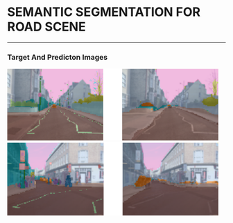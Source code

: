 # SEMANTIC SEGMENTATION FOR ROAD SCENE
---
### Target And Predicton Images
![alt text](https://github.com/waranyoghes/segmentation/blob/master/T.png?raw=true)
<br>
![alt text](https://github.com/waranyoghes/segmentation/blob/master/T0.png?raw=true)
